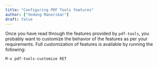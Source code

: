 ```yaml
---
title: "Configuring PDF Tools features"
author: ["Vedang Manerikar"]
draft: false
---
```


Once you have read through the features provided by `pdf-tools`, you probably want to customize the behavior of the features as per your requirements. Full customization of features is available by running the following:

```elisp
M-x pdf-tools-customize RET
```
